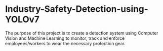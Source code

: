 # Industry-Safety-Detection-using-YOLOv7
The purpose of this project is to create a detection system using Computer Vision and Machine Learning to monitor, track and enforce employees/workers to wear the necessary protection gear.
